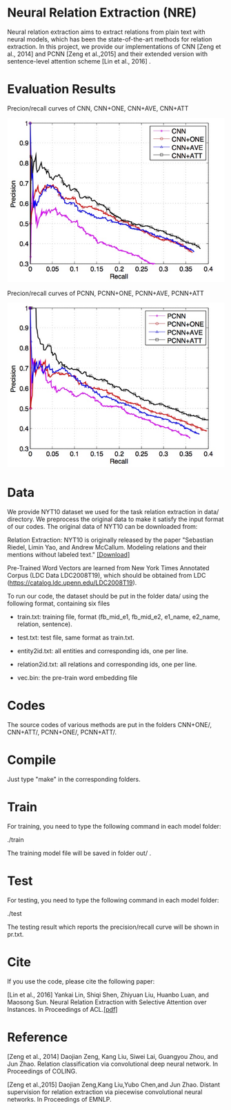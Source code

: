Neural Relation Extraction (NRE)
==========

Neural relation extraction aims to extract relations from plain text with neural models, which has been the state-of-the-art methods for relation extraction. In this project, we provide our implementations of CNN [Zeng et al., 2014] and PCNN [Zeng et al.,2015] and their extended version with sentence-level attention scheme [Lin et al., 2016] .

Evaluation Results
==========
Precion/recall curves of CNN, CNN+ONE, CNN+AVE, CNN+ATT

 ![image](https://github.com/mrlyk423/figure/raw/master/tot.jpg)

Precion/recall curves of PCNN, PCNN+ONE, PCNN+AVE, PCNN+ATT
 
  ![image](https://github.com/mrlyk423/figure/raw/master/PCNN.jpg)
 
Data
==========

We provide NYT10  dataset we used for the task relation extraction in data/ directory. We preprocess the original data to make it satisfy the input format of our codes. The original data of NYT10 can be downloaded from:

Relation Extraction:  NYT10 is originally released by the paper "Sebastian Riedel, Limin Yao, and Andrew McCallum. Modeling relations and their mentions without labeled text." [[Download]]( http://iesl.cs.umass.edu/riedel/ecml/)

Pre-Trained Word Vectors are learned from New York Times Annotated Corpus (LDC Data LDC2008T19), which should be obtained from LDC (https://catalog.ldc.upenn.edu/LDC2008T19).

To run our code, the dataset should be put in the folder data/ using the following format, containing six files

+ train.txt: training file, format (fb_mid_e1, fb_mid_e2, e1_name, e2_name, relation, sentence).

+ test.txt: test file, same format as train.txt.

+ entity2id.txt: all entities and corresponding ids, one per line.

+ relation2id.txt: all relations and corresponding ids, one per line.

+ vec.bin: the pre-train word embedding file

Codes
==========

The source codes of various methods are put in the folders CNN+ONE/, CNN+ATT/, PCNN+ONE/, PCNN+ATT/.

Compile 
==========

Just type "make" in the corresponding folders.

Train
==========

For training, you need to type the following command in each model folder:

./train

The training model file will be saved in folder out/ .

Test
==========

For testing, you need to type the following command in each model folder:

./test

The testing result which reports the precision/recall curve  will be shown in pr.txt.

Cite
==========

If you use the code, please cite the following paper:

[Lin et al., 2016] Yankai Lin, Shiqi Shen, Zhiyuan Liu, Huanbo Luan, and Maosong Sun. Neural Relation Extraction with Selective Attention over Instances. In Proceedings of ACL.[[pdf]](http://thunlp.org/~lyk/publications/acl2016_nre.pdf)

Reference
==========
[Zeng et al., 2014] Daojian Zeng, Kang Liu, Siwei Lai, Guangyou Zhou, and Jun Zhao. Relation classification via convolutional deep neural network. In Proceedings of COLING.

[Zeng et al.,2015] Daojian Zeng,Kang Liu,Yubo Chen,and Jun Zhao. Distant supervision for relation extraction via piecewise convolutional neural networks. In Proceedings of EMNLP.
